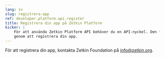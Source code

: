 ```yaml
---
lang: sv
slug: registrera-app
ref: developer.platform.api.register
title: Registrera din app på Zetkin Platform
kicker: |
    För att använda Zetkin Platform API behöver du en API-nyckel. Den får du
    genom att registrera din app.
---
```


För att registrera din app, kontakta Zetkin Foundation på
[info@zetkin.org](mailto:info@zetkin.org).
